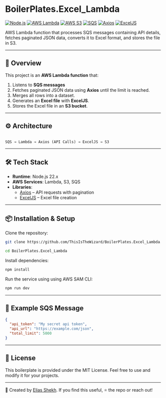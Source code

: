 # BoilerPlates.Excel_Lambda

[![Node.js](https://img.shields.io/badge/Node.js-18.x-green?logo=node.js)](https://nodejs.org)
[![AWS Lambda](https://img.shields.io/badge/AWS-Lambda-orange?logo=awslambda)](https://aws.amazon.com/lambda/)
[![AWS S3](https://img.shields.io/badge/AWS-S3-blue?logo=amazons3)](https://aws.amazon.com/s3/)
[![SQS](https://img.shields.io/badge/AWS-SQS-FF9900?logo=amazonaws)](https://aws.amazon.com/sqs/)
[![Axios](https://img.shields.io/badge/Axios-HTTP%20Client-purple?logo=axios)](https://axios-http.com/)
[![ExcelJS](https://img.shields.io/badge/ExcelJS-Spreadsheet-success?logo=microsoft-excel)](https://github.com/exceljs/exceljs)

AWS Lambda function that processes SQS messages containing API details, fetches paginated JSON data, converts it to Excel format, and stores the file in S3.

---

## 📖 Overview

This project is an **AWS Lambda function** that:

1. Listens to **SQS messages**
2. Fetches paginated JSON data using **Axios** until the limit is reached.
3. Merges all rows into a dataset.
4. Generates an **Excel file** with **ExcelJS**.
5. Stores the Excel file in an **S3 bucket**.

---

## ⚙️ Architecture

```

SQS → Lambda → Axios (API Calls) → ExcelJS → S3

```

---

## 🛠 Tech Stack

- **Runtime**: Node.js 22.x
- **AWS Services**: Lambda, S3, SQS
- **Libraries**:
  - [Axios](https://axios-http.com/) – API requests with pagination
  - [ExcelJS](https://github.com/exceljs/exceljs) – Excel file creation

---

## 📦 Installation & Setup

Clone the repository:

```bash
git clone https://github.com/ThisIsTheWizard/BoilerPlates.Excel_Lambda.git

cd BoilerPlates.Excel_Lambda
```

Install dependencies:

```bash
npm install
```

Run the service using using AWS SAM CLI:

```bash
npm run dev
```

---

## 📩 Example SQS Message

```json
{
  "api_token": "My secret api token",
  "api_url": "https://example.com/json",
  "total_limit": 5000
}
```

---

## 📝 License

This boilerplate is provided under the MIT License.
Feel free to use and modify it for your projects.

---

👋 Created by [Elias Shekh](https://sheikhthewizard.world).
If you find this useful, ⭐ the repo or reach out!
